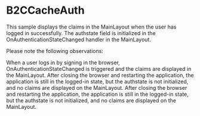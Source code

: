 # B2CCacheAuth

This sample displays the claims in the MainLayout when the user has logged in successfully. The authstate field is initialized in the OnAuthenticationStateChanged handler in the MainLayout.

Please note the following observations:

When a user logs in by signing in the browser, OnAuthenticationStateChanged is triggered and the claims are displayed in the MainLayout.
After closing the browser and restarting the application, the application is still in the logged-in state, but the authstate is not initialized, and no claims are displayed on the MainLayout.
After closing the browser and restarting the application, the application is still in the logged-in state, but the authstate is not initialized, and no claims are displayed on the MainLayout.